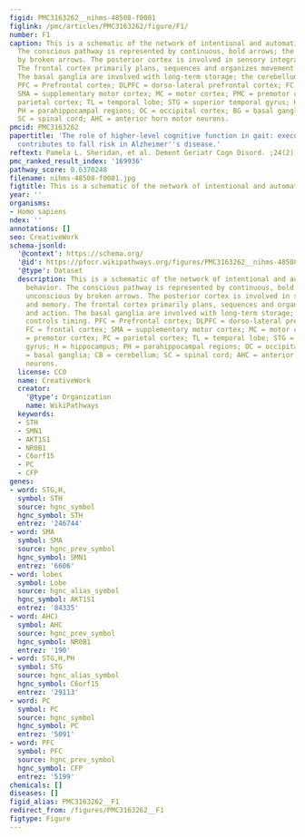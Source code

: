 ```yaml
---
figid: PMC3163262__nihms-48508-f0001
figlink: /pmc/articles/PMC3163262/figure/F1/
number: F1
caption: This is a schematic of the network of intentional and automatic motor behavior.
  The conscious pathway is represented by continuous, bold arrows; the unconscious
  by broken arrows. The posterior cortex is involved in sensory integration and memory.
  The frontal cortex primarily plans, sequences and organizes movement and action.
  The basal ganglia are involved with long-term storage; the cerebellum controls timing.
  PFC = Prefrontal cortex; DLPFC = dorso-lateral prefrontal cortex; FC = frontal cortex;
  SMA = supplementary motor cortex; MC = motor cortex; PMC = premotor cortex; PC =
  parietal cortex; TL = temporal lobe; STG = superior temporal gyrus; H = hippocampus;
  PH = parahippocampal regions; OC = occipital cortex; BG = basal ganglia; CB = cerebellum;
  SC = spinal cord; AHC = anterior horn motor neurons.
pmcid: PMC3163262
papertitle: 'The role of higher-level cognitive function in gait: executive dysfunction
  contributes to fall risk in Alzheimer''s disease.'
reftext: Pamela L. Sheridan, et al. Dement Geriatr Cogn Disord. ;24(2):125-137.
pmc_ranked_result_index: '169936'
pathway_score: 0.6370248
filename: nihms-48508-f0001.jpg
figtitle: This is a schematic of the network of intentional and automatic motor behavior
year: ''
organisms:
- Homo sapiens
ndex: ''
annotations: []
seo: CreativeWork
schema-jsonld:
  '@context': https://schema.org/
  '@id': https://pfocr.wikipathways.org/figures/PMC3163262__nihms-48508-f0001.html
  '@type': Dataset
  description: This is a schematic of the network of intentional and automatic motor
    behavior. The conscious pathway is represented by continuous, bold arrows; the
    unconscious by broken arrows. The posterior cortex is involved in sensory integration
    and memory. The frontal cortex primarily plans, sequences and organizes movement
    and action. The basal ganglia are involved with long-term storage; the cerebellum
    controls timing. PFC = Prefrontal cortex; DLPFC = dorso-lateral prefrontal cortex;
    FC = frontal cortex; SMA = supplementary motor cortex; MC = motor cortex; PMC
    = premotor cortex; PC = parietal cortex; TL = temporal lobe; STG = superior temporal
    gyrus; H = hippocampus; PH = parahippocampal regions; OC = occipital cortex; BG
    = basal ganglia; CB = cerebellum; SC = spinal cord; AHC = anterior horn motor
    neurons.
  license: CC0
  name: CreativeWork
  creator:
    '@type': Organization
    name: WikiPathways
  keywords:
  - STH
  - SMN1
  - AKT1S1
  - NR0B1
  - C6orf15
  - PC
  - CFP
genes:
- word: STG,H,
  symbol: STH
  source: hgnc_symbol
  hgnc_symbol: STH
  entrez: '246744'
- word: SMA
  symbol: SMA
  source: hgnc_prev_symbol
  hgnc_symbol: SMN1
  entrez: '6606'
- word: lobes
  symbol: Lobe
  source: hgnc_alias_symbol
  hgnc_symbol: AKT1S1
  entrez: '84335'
- word: AHC)
  symbol: AHC
  source: hgnc_prev_symbol
  hgnc_symbol: NR0B1
  entrez: '190'
- word: STG,H,PH
  symbol: STG
  source: hgnc_alias_symbol
  hgnc_symbol: C6orf15
  entrez: '29113'
- word: PC
  symbol: PC
  source: hgnc_symbol
  hgnc_symbol: PC
  entrez: '5091'
- word: PFC
  symbol: PFC
  source: hgnc_prev_symbol
  hgnc_symbol: CFP
  entrez: '5199'
chemicals: []
diseases: []
figid_alias: PMC3163262__F1
redirect_from: /figures/PMC3163262__F1
figtype: Figure
---
```

